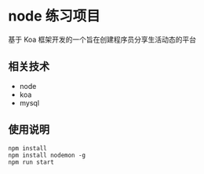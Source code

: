 # node 练习项目

基于 Koa 框架开发的一个旨在创建程序员分享生活动态的平台

## 相关技术

- node
- koa
- mysql

## 使用说明

```
npm install
npm install nodemon -g
npm run start
```
